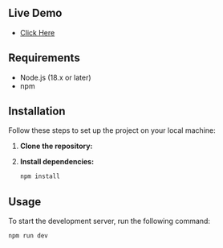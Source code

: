## Live Demo

- [Click Here](https://prueba-ikatech-frontend.vercel.app/)

## Requirements

- Node.js (18.x or later)
- npm

## Installation

Follow these steps to set up the project on your local machine:

1. **Clone the repository:**

2. **Install dependencies:**

   ```bash
   npm install
   ```

## Usage

To start the development server, run the following command:

```bash
npm run dev
```
